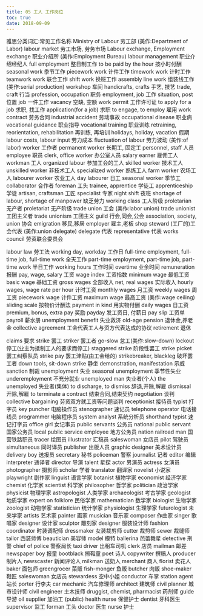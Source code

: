 ```yaml
---
title: 05 工人 工作岗位
toc: true
date: 2018-09-09
---
```

雅思分类词汇:常见工作名称
Ministry of Labour  劳工部 (美作:Department of Labor)
labour market  劳工市场, 劳务市场
Labour exchange, Employment exchange  职业介绍所 (美作:Employment Bureau)
labour management  职业介绍经纪人
full employment  整日制工作
to be paid by the hour  按小时付酬
seasonal work  季节工作
piecework work  计件工作
timework work  计时工作
teamwork work  联合工作
shift work  换班工作
assembly line work  组装线工作 (美作:serial production)
workshop  车间
handicrafts, crafts  手艺, 技艺
trade, craft  行当
profession, occupation  职务
employment, job  工作
situation, post  位置
job  一件工作
vacancy  空缺, 空额
work permit  工作许可证
to apply for a job  求职, 找工作
application(for a job)  求职
to engage, to employ  雇用
work contract  劳务合同
industrial accident  劳动事故
occupational disease  职业病
vocational guidance  职业指导
vocational training  职业训练
retraining, reorientation, rehabilitation  再训练, 再培训
holidays, holiday, vacation  假期
labour costs, labour input  劳力成本
fluctuation of labour  劳力波动 (美作:of labor)
worker  工作者
permanent worker  长期工, 固定工
personnel, staff  人员
employee  职员
clerk, office worker  办公室人员
salary earner  雇佣工人
workman  工人
organized labour  参加工会的工人
skilled worker  技术工人
unskilled worker  非技术工人
specialized worker  熟练工人
farm worker  农场工人
labourer worker  农业工人
day labourer  日工
seasonal worker  季节工
collaborator  合作者
foreman  工头
trainee, apprentice  学徒工
apprenticeship  学徒
artisan, craftsman  工匠
specialist  专家
night shift  夜班
shortage of labour, shortage of manpower  缺乏劳力
working class  工人阶级
proletarian  无产者
proletariat  无产阶级
trade union  工会 (美作:labor union)
trade unionist  工团主义者
trade unionism  工团主义
guild  行会,同会,公会
association, society, union  协会
emigration  移民,移居
employer  雇主,老板
shop steward  (工厂的)工会代表 (美作:union delegate)
delegate  代表
representative  代表
works council  劳资联合委员会

labour law  劳工法
working day, workday  工作日
full-time employment, full-time job, full-time work  全天工作
part-time employment, part-time job, part-time work  半日工作
working hours  工作时间
overtime  业余时间
remuneration  报酬
pay, wage, salary  工资
wage index  工资指数
minimum wage  最低工资
basic wage  基础工资
gross wages  全部收入
net, real wages  实际收入
hourly wages, wage rate per hour  计时工资
monthly wages  月工资
weekly wages  周工资
piecework wage  计件工资
maximum wage  最高工资 (美作:wage ceiling)
sliding scale  按物价计酬法
payment in kind  用实物付酬
daily wages  日工资
premium, bonus, extra pay  奖励
payday  发工资日, 付薪日
pay slip  工资单
payroll  薪水册
unemployment benefit  失业救济
old-age pension  退休金,养老金
collective agreement  工会代表工人与资方代表达成的协议
retirement  退休

claims  要求
strike  罢工
striker  罢工者
go-slow  怠工(美作:slow-down)
lockout  停工(业主为抵制工人的要求而停工)
staggered strike  阶段性罢工
strike picket  罢工纠察队员
strike pay  罢工津贴(由工会给的)
strikebreaker, blackleg  破坏罢工者
down tools, sit-down strike  静坐
demonstration, manifestation  示威
sanction  制裁
unemployment  失业
seasonal unemployment  季节性失业
underemployment  不充分就业
unemployed man  失业者(个人)
the unemployed  失业者(集体)
to discharge, to dismiss  辞退,开除,解雇
dismissal  开除,解雇
to terminate a contract  结束合同,结束契约
negotiation  谈判
collective bargaining  劳资双方就工资等问题谈判
receptionist  接待员
typist  打字员
key puncher  电脑操作员
stenographer  速记员
telephone operator  电话接线员
programmer  电脑程序员
system analyst  系统分析员
shorthand typist  速记打字员
office girl  女记事员
public servants  公务员
national public servant  国家公务员
local public service employee  地方公务员
nation railroad man  国营铁路职员
tracer  绘图员
illustrator  汇稿员
saleswoman  女店员
pilot  驾驶员
simultaneous  同时译员
publisher  出版人员
graphic designer  美术设计员
delivery boy  送报员
secretary  秘书
policeman  警察
journalist  记者
editor  编辑
interpreter  通译者
director  导演
talent  星探
actor  男演员
actress  女演员
photographer  摄影师
scholar  学者
translator  翻译家
novelist  小说家
playwright  剧作家
linguist  语言学家
botanist  植物学家
economist  经济学家
chemist  化学家
scientist  科学家
philosopher  哲学家
politician  政治学家
physicist  物理学家
astropologist  人类学家
archaeologist  考古学家
geologist  地质学家
expert on folklore  民俗学家
mathematician  数学家
biologist  生物学家
zoologist  动物学家
statistician  统计学家
physiologist  生理学家
futurologist  未来学家
artists  艺术家
painter  画家
musician  音乐家
composer  作曲家
singer  歌唱家
designer  设计家
sculptor  雕刻家
designer  服装设计师
fashion coordinator  时装调配师
dressmaker  女装裁剪师
cutter  裁剪师
sewer  裁缝师
tailor  西装师傅
beautician  美容师
model  模特
ballerina  芭蕾舞星
detective  刑警
chief of police  警察局长
taxi driver  出租车司机
clerk  店员
mailman  邮差
newspaper boy  报童
bootblack  擦鞋童
poet  诗人
copywriter  撰稿人
producer  制片人
newscaster  新闻评论人
milkman  送奶人
merchant  商人
florist  卖花人
baker  面包师
greengrocer  菜贩
fish-monger  鱼贩
butcher  肉贩
shoe-maker  鞋匠
saleswoman  女店员
stewardess  空中小姐
conductor  车掌
station agent  站长
porter  行李夫
car mechanic  汽车修理师
architect  建筑师
civil planner  城市设计师
civil engineer  土木技师
druggist, chemist, pharmacist  药剂师
guide  导游
oil supplier  加油工
(public) health nurse  保健护士
dentist  牙科医生
supervisor  监工
forman  工头
doctor  医生
nurse  护士
